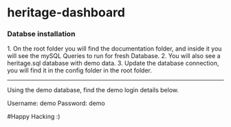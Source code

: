 # heritage-dashboard

<h3>Databse installation</h3>
1. On the root folder you will find the documentation folder, and inside it you will see the mySQL Queries to run for fresh Database.
2. You will also see a heritage.sql database with demo data.
3. Update the database connection, you will find it in the config folder in the root folder.

--------------------------------------------------
Using the demo database, find the demo login details below.

Username: demo
Password: demo


#Happy Hacking :)